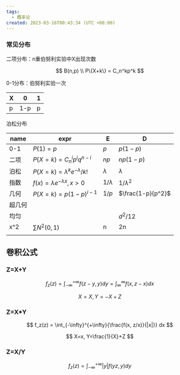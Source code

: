 ```yaml
---
tags:
  - 概率论
created: 2023-03-16T00:43:34 (UTC +08:00)
---
```

### 常见分布

二项分布：n重伯努利实验中X出现次数

$$  
B(n,p) \\ P\{X+k\} = C_n^kp^k  
$$

  

0-1分布：伯努利实验一次

|X|0|1|
|---|---|---|
|p|1-p|p|

泊松分布

|name|expr|E|D|
|---|---|---|---|
|0-1|$P\{1\}=p$|$p$|$p(1-p$)|
|二项|$P\{X=k\} = C^i_np^iq^{n-i}$|$np$|$np(1-p)$|
|泊松|$P\{X=k\}=\lambda^ke^{-\lambda}/{k!}$|$\lambda$|$\lambda$|
|指数|$f(x) = \lambda e^{-\lambda x}, x > 0$|$1/\lambda$|$1/\lambda^2$|
|几何|$P\{X=k\}=p(1-p)^{i-1}$|$1/p$|$\frac{1-p}{p^2}$|
|超几何||||
|均匀|||$d^2/12$|
|x^2|$\sum{N^2(0,1)}$|n|2n|
|||||


## 卷积公式

### Z=X+Y

$$
f_z(z) = \int_{-\infty}^{+\infty}{f(z-y, y)} dy = \int_{\infty}^{\infty}{f(x, z-x)}dx
$$

$$
X=X, Y=-X+Z
$$

### Z=X\*Y


$$
f_z(z) = \int_{-\infty}^{+\infty}{\frac{f(x, z/x)}{|x|}} dx
$$

$$
X=x, Y=\frac{1}{X}+Z
$$


### Z=X/Y


$$
f_z(z) = \int_{-\infty}^{+\infty}{|y|f(yz, y)} dy 
$$